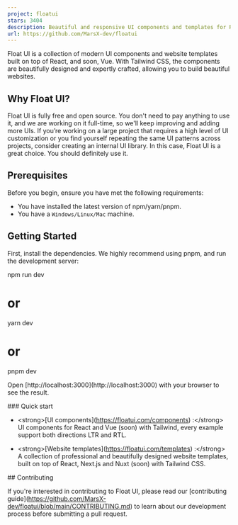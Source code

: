 ```yaml
---
project: floatui
stars: 3404
description: Beautiful and responsive UI components and templates for React and Vue (soon) with Tailwind CSS.
url: https://github.com/MarsX-dev/floatui
---
```


Float UI is a collection of modern UI components and website templates built on top of React, and soon, Vue. With Tailwind CSS, the components are beautifully designed and expertly crafted, allowing you to build beautiful websites.

Why Float UI?
-------------

Float UI is fully free and open source. You don't need to pay anything to use it, and we are working on it full-time, so we'll keep improving and adding more UIs. If you’re working on a large project that requires a high level of UI customization or you find yourself repeating the same UI patterns across projects, consider creating an internal UI library. In this case, Float UI is a great choice. You should definitely use it.

Prerequisites
-------------

Before you begin, ensure you have met the following requirements:

-   You have installed the latest version of npm/yarn/pnpm.
-   You have a `Windows/Linux/Mac` machine.

Getting Started
---------------

First, install the dependencies. We highly recommend using pnpm, and run the development server:

npm run dev
# or
yarn dev
# or
pnpm dev

Open \[http://localhost:3000\](http://localhost:3000) with your browser to see the result.

#\## Quick start

- <strong\>\[UI components\](https://floatui.com/components) :</strong\> UI components for React and Vue (soon) with Tailwind, every example support both directions LTR and RTL.

- <strong\>\[Website templates\](https://floatui.com/templates) :</strong\> A collection of professional and beautifully designed website templates, built on top of React, Next.js and Nuxt (soon) with Tailwind CSS.

#\# Contributing

If you're interested in contributing to Float UI, please read our \[contributing guide\](https://github.com/MarsX-dev/floatui/blob/main/CONTRIBUTING.md) to learn about our development process before submitting a pull request.
